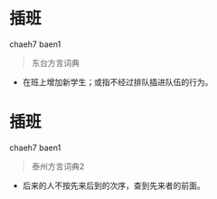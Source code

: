 # 插班
chaeh7 baen1
> 东台方言词典
- 在班上增加新学生；或指不经过排队插进队伍的行为。

# 插班
chaeh7 baen1
> 泰州方言词典2
- 后来的人不按先来后到的次序，查到先来者的前面。
